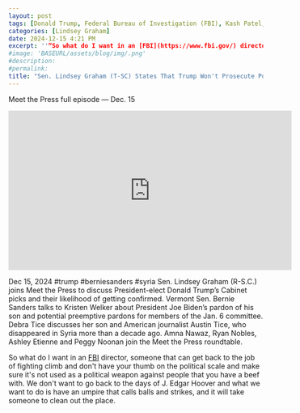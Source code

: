 ```yaml
---
layout: post
tags: [Donald Trump, Federal Bureau of Investigation (FBI), Kash Patel, Enemies Within, Meet the Press, Kristen Welker,  Syria, politics, Amna Nawaz, Ryan Nobles, Ashley Etienne and Peggy Noonan]
categories: [Lindsey Graham]
date: 2024-12-15 4:21 PM
excerpt: ''“So what do I want in an [FBI](https://www.fbi.gov/) director, someone that can get back to the job of fighting climb and don't have your thumb on the political scale and make sure it's not used as a political weapon against people that you have a beef with. We don't want to go back to the days of J. Edgar Hoover and what we want to do is have an umpire that calls balls and strikes, and it will take someone to clean out the place.” – Sen. Lindsey Graham (T-SC)"
#image: 'BASEURL/assets/blog/img/.png'
#description:
#permalink:
title: "Sen. Lindsey Graham (T-SC) States That Trump Won't Prosecute Political Enemies. Yea, Right!"
---
```



Meet the Press full episode — Dec. 15

<iframe width="560" height="315" src="https://www.youtube.com/embed/Lk1uSCDCQ5M?si=48USRI2vCIMHfkpR&amp;start=301" title="YouTube video player" frameborder="0" allow="accelerometer; autoplay; clipboard-write; encrypted-media; gyroscope; picture-in-picture; web-share" referrerpolicy="strict-origin-when-cross-origin" allowfullscreen></iframe>

Dec 15, 2024 #trump #berniesanders #syria
Sen. Lindsey Graham (R-S.C.) joins Meet the Press to discuss President-elect Donald Trump’s Cabinet picks and their likelihood of getting confirmed. Vermont Sen. Bernie Sanders talks to Kristen Welker about President Joe Biden’s pardon of his son and potential preemptive pardons for members of the Jan. 6 committee. Debra Tice discusses her son and American journalist Austin Tice, who disappeared in Syria more than a decade ago. Amna Nawaz, Ryan Nobles, Ashley Etienne and Peggy Noonan join the Meet the Press roundtable.

So what do I want in an [FBI](https://www.fbi.gov/) director, someone that can get back to the job of fighting climb and don't have your thumb on the political scale and make sure it's not used as a political weapon against people that you have a beef with. We don't want to go back to the days of J. Edgar Hoover and what we want to do is have an umpire that calls balls and strikes, and it will take someone to clean out the place. 